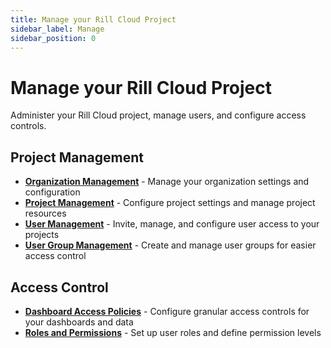 ```yaml
---
title: Manage your Rill Cloud Project
sidebar_label: Manage
sidebar_position: 0
---
```


# Manage your Rill Cloud Project

Administer your Rill Cloud project, manage users, and configure access controls.

## Project Management

- **[Organization Management](/manage/organization-management)** - Manage your organization settings and configuration
- **[Project Management](/manage/project-management)** - Configure project settings and manage project resources
- **[User Management](/manage/user-management)** - Invite, manage, and configure user access to your projects
- **[User Group Management](/manage/usergroup-management)** - Create and manage user groups for easier access control

## Access Control

- **[Dashboard Access Policies](/manage/security)** - Configure granular access controls for your dashboards and data
- **[Roles and Permissions](/manage/roles-permissions)** - Set up user roles and define permission levels

